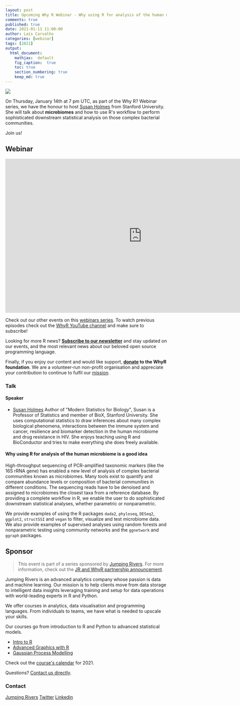 ```yaml
---
layout: post
title: Upcoming Why R Webinar - Why using R for analysis of the human microbiome is a good idea
comments: true
published: true
date: 2021-01-11 11:00:00
author: Laís Carvalho
categories: [webinar]
tags: [2021]
output:
  html_document:
    mathjax:  default
    fig_caption:  true
    toc: true
    section_numbering: true
    keep_md: true
---
```


<img src="/foundation/images/fulls/webinars/susan_holmes.jpg" class="fit image">

On Thursday, January 14th at 7 pm UTC, as part of the Why R? Webinar series, we have the honour to host 
[Susan Holmes](https://statweb.stanford.edu/~susan/) from Stanford University. She will talk about **microbiomes** and
how to use R's workflow to perform sophisticated downstream statistical analysis on those complex bacterial communities.

Join us!


## Webinar

<iframe width="850" height="480" src="https://www.youtube.com/embed/tUWvYnGzfJg" frameborder="0" allow="accelerometer; autoplay; clipboard-write; encrypted-media; gyroscope; picture-in-picture" allowfullscreen></iframe>

Check out our other events on this [webinars series](whyr.pl/webinars/). To watch previous episodes check out the
[WhyR YouTube channel](youtube.com/WhyRFoundationVideos) and make sure to subscribe!

Looking for more R news? [**Subscribe to our newsletter**](http://whyr.pl/subscribe/) and stay updated on our events, 
and the most relevant news about our beloved open source programming language.

Finally, if you enjoy our content and would like support, **[donate](whyr.pl/donate/) to the WhyR foundation**. We are a
volunteer-run non-profit organisation and appreciate your contribution to continue to fulfil our [mission](http://whyr.pl/foundation/about/).


### Talk

#### Speaker
- [Susan Holmes](https://twitter.com/sherlockpholmes)
    Author of "Modern Statistics for Biology", Susan is a Professor of Statistics and member of BioX, Stanford University.
  She uses computational statistics to draw inferences about many complex biological phenomena, interactions between the 
  immune system and cancer, resilience and biomarker detection in the human microbiome and drug resistance in HIV. She 
  enjoys teaching using R and BioConductor and tries to make everything she does freely available.


#### Why using R for analysis of the human microbiome is a good idea
High-throughput sequencing of PCR-amplified taxonomic markers (like the 16S rRNA gene) has enabled a new level of 
analysis of complex bacterial communities known as microbiomes. Many tools exist to quantify and compare abundance 
levels or composition of bacterial communities in different conditions. The sequencing reads have to be denoised and 
assigned to microbiomes the closest taxa from a reference database. By providing a complete workflow in R, we enable the
user to do sophisticated downstream statistical analyses, whether parametric or nonparametric.

We provide examples of using the R packages `dada2`, `phyloseq`, `DESeq2`, `ggplot2`, `structSSI` and `vegan` to filter,
visualize and test microbiome data. We also provide examples of supervised analyses using random forests and 
nonparametric testing using community networks and the `ggnetwork` and `ggraph` packages.

## Sponsor
> This event is part of a series sponsored by [Jumping Rivers](https://www.jumpingrivers.com/). For more information, 
> check out the [JR and WhyR partnership announcement](https://www.jumpingrivers.com/blog/jumping-rivers-whyr-partnership/).

Jumping Rivers is an advanced analytics company whose passion is data and machine learning. Our mission is to help 
clients move from data storage to intelligent data insights leveraging training and setup for data operations with 
world-leading experts in R and Python.  

We offer courses in analytics, data visualisation and programming languages. From individuals to teams, we have what is needed to upscale your skills. 

Our courses go from introduction to R and Python to advanced statistical models. 
* [Intro to R](https://www.jumpingrivers.com/training/course/introduction-to-r/?event=1369)
* [Advanced Graphics with R](https://www.jumpingrivers.com/training/course/advanced-graphics-ggplot2-r/?event=1378)
* [Gaussian Process Modelling](https://www.jumpingrivers.com/training/course/gaussian-process-modelling-michael-betancourt/?event=1418)

Check out the [course's calendar](https://www.jumpingrivers.com/training/public/) for 2021. 

Questions? [Contact us directly](https://www.jumpingrivers.com/online-training-enquiry/). 


### Contact
[Jumping Rivers](https://www.jumpingrivers.com/)
[Twitter](https://twitter.com/jumping_uk)
[Linkedin](https://www.linkedin.com/company/jumping-rivers-ltd/)
